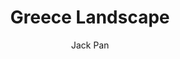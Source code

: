 ---
layout: '../../layouts/MarkdownPost.astro'
title: 'Greece Landscape'
pubDate: 2023-07-07
description: 'Thessaloniki ｜ Athens'
author: 'Jack Pan'
cover:
    url: ''
    square: 'https://raw.githubusercontent.com/kinshingpoon/images/main/blog-imgs/202307072011177.png'
    alt: 'cover'
tags: ["随手记"]
theme: 'light'
featured: true
---